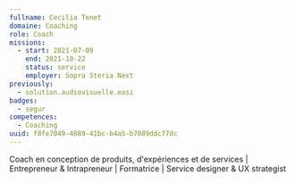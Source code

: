 ```yaml
---
fullname: Cecilia Tenet
domaine: Coaching
role: Coach
missions:
  - start: 2021-07-09
    end: 2021-10-22
    status: service
    employer: Sopra Steria Next
previously:
  - solution.audiovisuelle.easi
badges:
  - segur
competences:
  - Coaching
uuid: f8fe7049-4089-41bc-b4a5-b7089ddc77dc
---
```

Coach en conception de produits, d'expériences et de services |  Entrepreneur & Intrapreneur  | Formatrice | Service designer & UX strategist